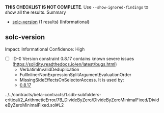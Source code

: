 **THIS CHECKLIST IS NOT COMPLETE**. Use `--show-ignored-findings` to show all the results.
Summary
 - [solc-version](#solc-version) (1 results) (Informational)
## solc-version
Impact: Informational
Confidence: High
 - [ ] ID-0
Version constraint 0.8.17 contains known severe issues (https://solidity.readthedocs.io/en/latest/bugs.html)
	- VerbatimInvalidDeduplication
	- FullInlinerNonExpressionSplitArgumentEvaluationOrder
	- MissingSideEffectsOnSelectorAccess.
It is used by:
	- [0.8.17](../../contracts/beta-contracts/1.sdb-subfolders-critical/2_ArithmeticError/7B_DivideByZero/DivideByZeroMinimalFixed/DivideByZeroMinimalFixed.sol#L2)

../../contracts/beta-contracts/1.sdb-subfolders-critical/2_ArithmeticError/7B_DivideByZero/DivideByZeroMinimalFixed/DivideByZeroMinimalFixed.sol#L2


